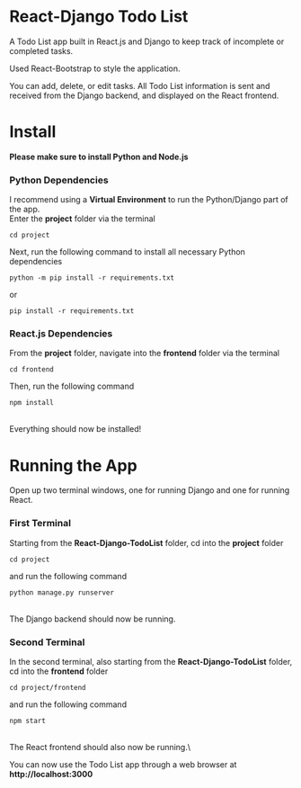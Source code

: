 # React-Django Todo List
A Todo List app built in React.js and Django to keep track of incomplete or completed tasks.

Used React-Bootstrap to style the application.

You can add, delete, or edit tasks. All Todo List information is sent and received from the Django backend,
and displayed on the React frontend.

# Install
**Please make sure to install Python and Node.js**

### Python Dependencies
I recommend using a **Virtual Environment** to run the Python/Django part of the app.
\
Enter the **project** folder via the terminal
```
cd project
```

Next, run the following command to install all necessary Python dependencies
```
python -m pip install -r requirements.txt
```

or 
```
pip install -r requirements.txt
```

### React.js Dependencies
From the **project** folder, navigate into the **frontend** folder via the terminal
```
cd frontend
```

Then, run the following command
```
npm install
```
\
Everything should now be installed!

# Running the App
Open up two terminal windows, one for running Django and one for running React.

### First Terminal
Starting from the **React-Django-TodoList** folder, cd into the **project** folder
```
cd project
```

and run the following command
```
python manage.py runserver
```
\
The Django backend should now be running.

### Second Terminal
In the second terminal, also starting from the **React-Django-TodoList** folder, cd into the **frontend** folder
```
cd project/frontend
```

and run the following command
```
npm start
```
\
The React frontend should also now be running.\

You can now use the Todo List app through a web browser at **http://localhost:3000**

